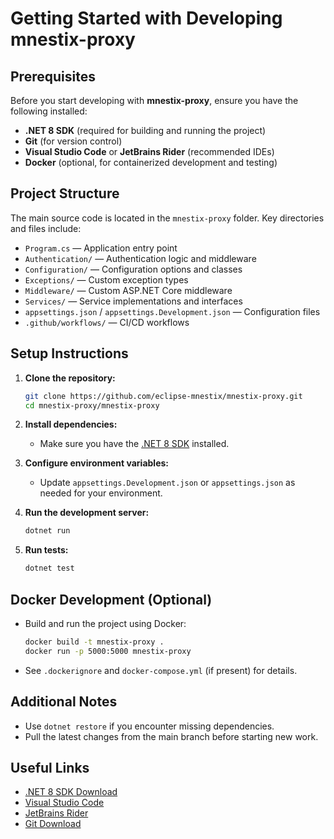 # Getting Started with Developing mnestix-proxy

## Prerequisites

Before you start developing with **mnestix-proxy**, ensure you have the following installed:

- **.NET 8 SDK** (required for building and running the project)
- **Git** (for version control)
- **Visual Studio Code** or **JetBrains Rider** (recommended IDEs)
- **Docker** (optional, for containerized development and testing)

## Project Structure

The main source code is located in the `mnestix-proxy` folder. Key directories and files include:

- `Program.cs` — Application entry point
- `Authentication/` — Authentication logic and middleware
- `Configuration/` — Configuration options and classes
- `Exceptions/` — Custom exception types
- `Middleware/` — Custom ASP.NET Core middleware
- `Services/` — Service implementations and interfaces
- `appsettings.json` / `appsettings.Development.json` — Configuration files
- `.github/workflows/` — CI/CD workflows

## Setup Instructions

1. **Clone the repository:**
   ```sh
   git clone https://github.com/eclipse-mnestix/mnestix-proxy.git
   cd mnestix-proxy/mnestix-proxy
   ```

2. **Install dependencies:**
   - Make sure you have the [.NET 8 SDK](https://dotnet.microsoft.com/download/dotnet/8.0) installed.

3. **Configure environment variables:**
   - Update `appsettings.Development.json` or `appsettings.json` as needed for your environment.

4. **Run the development server:**
   ```sh
   dotnet run
   ```

5. **Run tests:**
   ```sh
   dotnet test
   ```

## Docker Development (Optional)

- Build and run the project using Docker:
  ```sh
  docker build -t mnestix-proxy .
  docker run -p 5000:5000 mnestix-proxy
  ```
- See `.dockerignore` and `docker-compose.yml` (if present) for details.

## Additional Notes

- Use `dotnet restore` if you encounter missing dependencies.
- Pull the latest changes from the main branch before starting new work.

## Useful Links

- [.NET 8 SDK Download](https://dotnet.microsoft.com/download/dotnet/8.0)
- [Visual Studio Code](https://code.visualstudio.com/)
- [JetBrains Rider](https://www.jetbrains.com/rider/)
- [Git Download](https://git-scm.com/)
